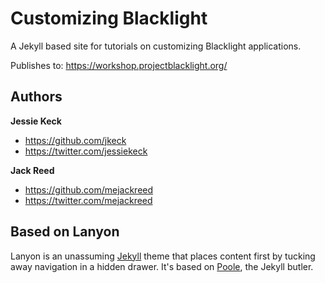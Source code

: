 # Customizing Blacklight

A Jekyll based site for tutorials on customizing Blacklight applications.

Publishes to: <https://workshop.projectblacklight.org/>

## Authors

**Jessie Keck**
- <https://github.com/jkeck>
- <https://twitter.com/jessiekeck>

**Jack Reed**
- <https://github.com/mejackreed>
- <https://twitter.com/mejackreed>

## Based on Lanyon

Lanyon is an unassuming [Jekyll](http://jekyllrb.com) theme that places content first by tucking away navigation in a hidden drawer. It's based on [Poole](http://getpoole.com), the Jekyll butler.
